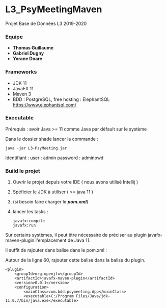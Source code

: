 # L3_PsyMeetingMaven
Projet Base de Données L3 2019-2020 

### Equipe

- **Thomas Guillaume**
- **Gabriel Dugny**
- **Yorane Doare**

### Frameworks

- JDK 11
- JavaFX 11
- Maven 3
- BDD : PostgreSQL, free hosting : ElephantSQL https://www.elephantsql.com/

### Executable

Prérequis : avoir Java >= 11 comme Java par défault sur le système

Dans le dossier shade lancer la commande :

```
java -jar L3-PsyMeeting.jar
```

Identifiant : 
user : admin
password : adminpwd

### Build le projet

1. Ouvrir le projet depuis votre IDE ( nous avons utilisé Intellij ) 

2. Spéficier le JDK à utiliser ( >= java 11 )

3. (si besoin faire charger le ***pom.xml***)

4. lancer les tasks : 	

   ```
   javafx:compile
   javafx:run
   ```
   
Sur certains systèmes, il peut être nécessaire de préciser 
au plugin javafx-maven-plugin l'emplacement de Java 11.

Il suffit de rajouter dans balise <executable> dans le pom.xml :

Autour de la ligne 60, rajouter cette balise dans la balise <configuration> du plugin.
```
<plugin>
    <groupId>org.openjfx</groupId>
    <artifactId>javafx-maven-plugin</artifactId>
    <version>0.0.1</version>
    <configuration>
        <mainClass>com.bdd.psymeeting.App</mainClass>
        <executable>C:/Program Files/Java/jdk-11.0.7/bin/java.exe</executable>
```

